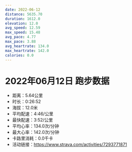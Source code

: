 ```yaml
---
date: 2022-06-12
distance: 5635.70
duration: 1612.0
elevation: 12.0
avg_speed: 12.59
max_speed: 15.48
avg_pace: 4.77
max_pace: 3.88
avg_heartrate: 134.0
max_heartrate: 142.0
calories: 0.0
---
```


# 2022年06月12日 跑步数据

- 距离：5.64公里
- 时长：0:26:52
- 海拔：12.0米
- 平均配速：4:46/公里
- 最快配速：3:52/公里
- 平均心率：134.0次/分钟
- 最大心率：142.0次/分钟
- 卡路里消耗：0.0千卡
- 活动链接：https://www.strava.com/activities/7293771871

